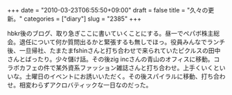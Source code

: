 +++
date = "2010-03-23T06:55:50+09:00"
draft = false
title = "久々の更新。"
categories = ["diary"]
slug = "2385"
+++

hbkr後のブログ、取り急ぎここに書いていくことにする。昼一でペパボ株主総会。退任について何か質問出るかと緊張するも無しでほっ。役員みんなでランチ後、一旦帰社、たまたまfshinさんと打ち合わせで来られていたピクルスの田中さんとばったり。少々儲け話。その後zig incさんの青山のオフィスに移動。コラボカフェの件で某外資系ファッション雑誌さんと打ち合わせ。上手くいくといいな。土曜日のイベントにお誘いいただく。その後スパイラルに移動、打ち合わせ。相変わらずアクロバティックな一日なのだった。

